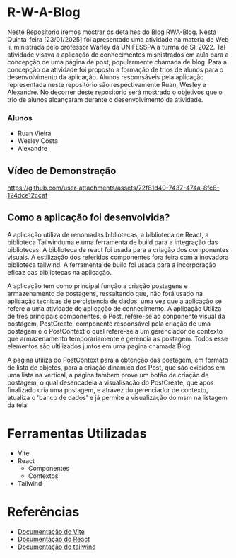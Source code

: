 # R-W-A-Blog

Neste Repositorio iremos mostrar os detalhes do Blog RWA-Blog. Nesta Quinta-feira [23/01/2025] foi apresentado uma atividade na materia de Web ii, ministrada pelo professor Warley da UNIFESSPA a turma de SI-2022. Tal atividade visava a aplicação de conhecimentos misnistrados em aula para a concepção de uma página de post, popularmente chamada de blog. Para a concepção da atividade foi proposto a formação de trios de alunos para o desenvolvimento da aplicação. Alunos responsáveis pela aplicação representada neste repositório são respectivamente Ruan, Wesley e Alexandre. No decorrer deste repositorio será mostrado o objetivos que o trio de alunos alcançaram durante o desenvolvimento da atividade.

### Alunos
- Ruan Vieira
- Wesley Costa
- Alexandre
  
## Vídeo de Demonstração
https://github.com/user-attachments/assets/72f81d40-7437-474a-8fc8-124dce12ccaf

## Como a aplicação foi desenvolvida?
A aplicação utiliza de renomadas bibliotecas, a biblioteca de React, a biblioteca Tailwinduma e uma ferramenta de build para a integração das bibliotecas. A biblioteca de react foi usada para a criação dos componentes visuais. A estilização dos referidos componentes fora feira com a inovadora biblioteca tailwind. A ferramenta de build foi usada para a incorporação eficaz das bibliotecas na aplicação. 

A aplicação tem como principal função a criação postagens e armazenamento de postagens, ressaltando que, não forá usado na aplicação tecnicas de percistencia de dados, uma vez que a aplicação se refere a uma atividade de aplicação de conhecimento.
A aplicação Utiliza de tres principais componentes, o Post, refere-se ao conponente visual da postagem, PostCreate, componente responsável pela criação de uma postagem e o PostContext o qual refere-se a um gerenciador de contexto que armazenamento temporariamente e gerencia as postagem. Todos esse elementos são ultilizados juntos em uma pagina chamada Blog.

A pagina utiliza do PostContext para a obtenção das postagem, em formato de lista de objetos, para a criação dinamica dos Post, que são exibidos em uma lista na vertical, a pagina tambem prove um botão de criação de postagem, o qual desencadeia a visualisação do PostCreate, que apos finalizado cria uma postagem, e atravez do gerenciador de contexto, atualiza o 'banco de dados' e já permite a visualização do msm na listagem da tela.

# Ferramentas Utilizadas
- Vite
- React
  - Componentes
  - Contextos
- Tailwind
# Referências
- [Documentação do Vite](https://vite.dev)
- [Documentação do React](https://react.dev)
- [Documentação do tailwind](https://tailwindcss.com)
